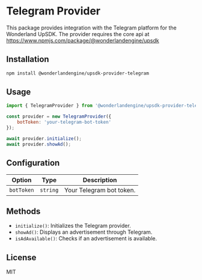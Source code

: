 # Telegram Provider

This package provides integration with the Telegram platform for the Wonderland UpSDK. The provider requires the core api at <https://www.npmjs.com/package/@wonderlandengine/upsdk>

## Installation

```bash
npm install @wonderlandengine/upsdk-provider-telegram
```

## Usage

```javascript
import { TelegramProvider } from '@wonderlandengine/upsdk-provider-telegram';

const provider = new TelegramProvider({
    botToken: 'your-telegram-bot-token'
});

await provider.initialize();
await provider.showAd();
```

## Configuration

| Option | Type | Description |
|--------|------|-------------|
| `botToken` | `string` | Your Telegram bot token. |

## Methods

- `initialize()`: Initializes the Telegram provider.
- `showAd()`: Displays an advertisement through Telegram.
- `isAdAvailable()`: Checks if an advertisement is available.

## License

MIT
